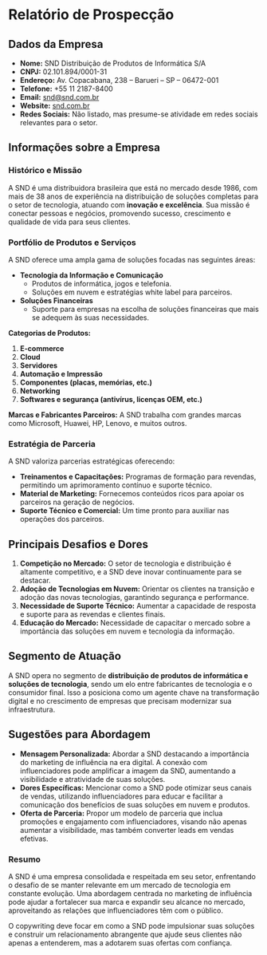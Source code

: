 # Relatório de Prospecção

## Dados da Empresa
- **Nome:** SND Distribuição de Produtos de Informática S/A
- **CNPJ:** 02.101.894/0001-31
- **Endereço:** Av. Copacabana, 238 – Barueri – SP – 06472-001
- **Telefone:** +55 11 2187-8400
- **Email:** snd@snd.com.br
- **Website:** [snd.com.br](http://www.snd.com.br)
- **Redes Sociais:** Não listado, mas presume-se atividade em redes sociais relevantes para o setor.

## Informações sobre a Empresa
### Histórico e Missão
A SND é uma distribuidora brasileira que está no mercado desde 1986, com mais de 38 anos de experiência na distribuição de soluções completas para o setor de tecnologia, atuando com **inovação e excelência**. Sua missão é conectar pessoas e negócios, promovendo sucesso, crescimento e qualidade de vida para seus clientes.

### Portfólio de Produtos e Serviços
A SND oferece uma ampla gama de soluções focadas nas seguintes áreas:
- **Tecnologia da Informação e Comunicação**
  - Produtos de informática, jogos e telefonia.
  - Soluções em nuvem e estratégias white label para parceiros.
- **Soluções Financeiras**
  - Suporte para empresas na escolha de soluções financeiras que mais se adequem às suas necessidades.
  
**Categorias de Produtos:**
1. **E-commerce**
2. **Cloud**
3. **Servidores**
4. **Automação e Impressão**
5. **Componentes (placas, memórias, etc.)**
6. **Networking**
7. **Softwares e segurança (antivírus, licenças OEM, etc.)**

**Marcas e Fabricantes Parceiros:**
A SND trabalha com grandes marcas como Microsoft, Huawei, HP, Lenovo, e muitos outros.

### Estratégia de Parceria
A SND valoriza parcerias estratégicas oferecendo:
- **Treinamentos e Capacitações:** Programas de formação para revendas, permitindo um aprimoramento contínuo e suporte técnico.
- **Material de Marketing:** Fornecemos conteúdos ricos para apoiar os parceiros na geração de negócios.
- **Suporte Técnico e Comercial:** Um time pronto para auxiliar nas operações dos parceiros.

## Principais Desafios e Dores
1. **Competição no Mercado:** O setor de tecnologia e distribuição é altamente competitivo, e a SND deve inovar continuamente para se destacar.
2. **Adoção de Tecnologias em Nuvem:** Orientar os clientes na transição e adoção das novas tecnologias, garantindo segurança e performance.
3. **Necessidade de Suporte Técnico:** Aumentar a capacidade de resposta e suporte para as revendas e clientes finais.
4. **Educação do Mercado:** Necessidade de capacitar o mercado sobre a importância das soluções em nuvem e tecnologia da informação.

## Segmento de Atuação
A SND opera no segmento de **distribuição de produtos de informática e soluções de tecnologia**, sendo um elo entre fabricantes de tecnologia e o consumidor final. Isso a posiciona como um agente chave na transformação digital e no crescimento de empresas que precisam modernizar sua infraestrutura.

## Sugestões para Abordagem
- **Mensagem Personalizada:** Abordar a SND destacando a importância do marketing de influência na era digital. A conexão com influenciadores pode amplificar a imagem da SND, aumentando a visibilidade e atratividade de suas soluções.
- **Dores Específicas:** Mencionar como a SND pode otimizar seus canais de vendas, utilizando influenciadores para educar e facilitar a comunicação dos benefícios de suas soluções em nuvem e produtos.
- **Oferta de Parceria:** Propor um modelo de parceria que inclua promoções e engajamento com influenciadores, visando não apenas aumentar a visibilidade, mas também converter leads em vendas efetivas.

### Resumo
A SND é uma empresa consolidada e respeitada em seu setor, enfrentando o desafio de se manter relevante em um mercado de tecnologia em constante evolução. Uma abordagem centrada no marketing de influência pode ajudar a fortalecer sua marca e expandir seu alcance no mercado, aproveitando as relações que influenciadores têm com o público. 

O copywriting deve focar em como a SND pode impulsionar suas soluções e construir um relacionamento abrangente que ajude seus clientes não apenas a entenderem, mas a adotarem suas ofertas com confiança.